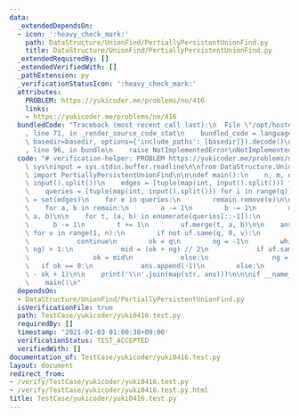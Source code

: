 ```yaml
---
data:
  _extendedDependsOn:
  - icon: ':heavy_check_mark:'
    path: DataStructure/UnionFind/PertiallyPersistentUnionFind.py
    title: DataStructure/UnionFind/PertiallyPersistentUnionFind.py
  _extendedRequiredBy: []
  _extendedVerifiedWith: []
  _pathExtension: py
  _verificationStatusIcon: ':heavy_check_mark:'
  attributes:
    PROBLEM: https://yukicoder.me/problems/no/416
    links:
    - https://yukicoder.me/problems/no/416
  bundledCode: "Traceback (most recent call last):\n  File \"/opt/hostedtoolcache/Python/3.9.1/x64/lib/python3.9/site-packages/onlinejudge_verify/documentation/build.py\"\
    , line 71, in _render_source_code_stat\n    bundled_code = language.bundle(stat.path,\
    \ basedir=basedir, options={'include_paths': [basedir]}).decode()\n  File \"/opt/hostedtoolcache/Python/3.9.1/x64/lib/python3.9/site-packages/onlinejudge_verify/languages/python.py\"\
    , line 96, in bundle\n    raise NotImplementedError\nNotImplementedError\n"
  code: "# verification-helper: PROBLEM https://yukicoder.me/problems/no/416\nimport\
    \ sys\ninput = sys.stdin.buffer.readline\n\nfrom DataStructure.UnionFind.PertiallyPersistentUnionFind\
    \ import PertiallyPersistentUnionFind\n\n\ndef main():\n    n, m, q = map(int,\
    \ input().split())\n    edges = [tuple(map(int, input().split())) for i in range(m)]\n\
    \    queries = [tuple(map(int, input().split())) for i in range(q)]\n\n    remain\
    \ = set(edges)\n    for e in queries:\n        remain.remove(e)\n\n    uf = PertiallyPersistentUnionFind(n)\n\
    \    for a, b in remain:\n        a -= 1\n        b -= 1\n        uf.merge(0,\
    \ a, b)\n\n    for t, (a, b) in enumerate(queries[::-1]):\n        a -= 1\n  \
    \      b -= 1\n        t += 1\n        uf.merge(t, a, b)\n\n    ans = []\n   \
    \ for v in range(1, n):\n        if not uf.same(q, 0, v):\n            ans.append(0)\n\
    \            continue\n        ok = q\n        ng = -1\n        while abs(ok -\
    \ ng) > 1:\n            mid = (ok + ng) // 2\n            if uf.same(mid, 0, v):\n\
    \                ok = mid\n            else:\n                ng = mid\n     \
    \   if ok == 0:\n            ans.append(-1)\n        else:\n            ans.append(q\
    \ - ok + 1)\n\n    print('\\n'.join(map(str, ans)))\n\n\nif __name__ == '__main__':\n\
    \    main()\n"
  dependsOn:
  - DataStructure/UnionFind/PertiallyPersistentUnionFind.py
  isVerificationFile: true
  path: TestCase/yukicoder/yuki0416.test.py
  requiredBy: []
  timestamp: '2021-01-03 01:00:38+09:00'
  verificationStatus: TEST_ACCEPTED
  verifiedWith: []
documentation_of: TestCase/yukicoder/yuki0416.test.py
layout: document
redirect_from:
- /verify/TestCase/yukicoder/yuki0416.test.py
- /verify/TestCase/yukicoder/yuki0416.test.py.html
title: TestCase/yukicoder/yuki0416.test.py
---
```

